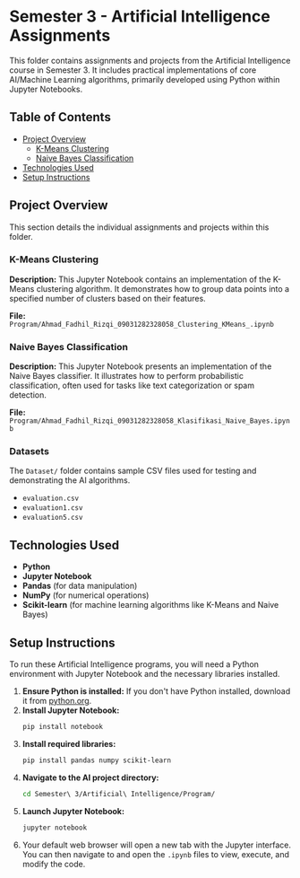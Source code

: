 # Semester 3 - Artificial Intelligence Assignments

This folder contains assignments and projects from the Artificial Intelligence course in Semester 3. It includes practical implementations of core AI/Machine Learning algorithms, primarily developed using Python within Jupyter Notebooks.

## Table of Contents

- [Project Overview](#project-overview)
  - [K-Means Clustering](#k-means-clustering)
  - [Naive Bayes Classification](#naive-bayes-classification)
- [Technologies Used](#technologies-used)
- [Setup Instructions](#setup-instructions)

## Project Overview

This section details the individual assignments and projects within this folder.

### K-Means Clustering

**Description:** This Jupyter Notebook contains an implementation of the K-Means clustering algorithm. It demonstrates how to group data points into a specified number of clusters based on their features.

**File:** `Program/Ahmad_Fadhil_Rizqi_09031282328058_Clustering_KMeans_.ipynb`

### Naive Bayes Classification

**Description:** This Jupyter Notebook presents an implementation of the Naive Bayes classifier. It illustrates how to perform probabilistic classification, often used for tasks like text categorization or spam detection.

**File:** `Program/Ahmad_Fadhil_Rizqi_09031282328058_Klasifikasi_Naive_Bayes.ipynb`

### Datasets

The `Dataset/` folder contains sample CSV files used for testing and demonstrating the AI algorithms.
- `evaluation.csv`
- `evaluation1.csv`
- `evaluation5.csv`

## Technologies Used

* **Python**
* **Jupyter Notebook**
* **Pandas** (for data manipulation)
* **NumPy** (for numerical operations)
* **Scikit-learn** (for machine learning algorithms like K-Means and Naive Bayes)

## Setup Instructions

To run these Artificial Intelligence programs, you will need a Python environment with Jupyter Notebook and the necessary libraries installed.

1.  **Ensure Python is installed:** If you don't have Python installed, download it from [python.org](https://www.python.org/downloads/).
2.  **Install Jupyter Notebook:**
    ```bash
    pip install notebook
    ```
3.  **Install required libraries:**
    ```bash
    pip install pandas numpy scikit-learn
    ```
4.  **Navigate to the AI project directory:**
    ```bash
    cd Semester\ 3/Artificial\ Intelligence/Program/
    ```
5.  **Launch Jupyter Notebook:**
    ```bash
    jupyter notebook
    ```
6.  Your default web browser will open a new tab with the Jupyter interface. You can then navigate to and open the `.ipynb` files to view, execute, and modify the code.
